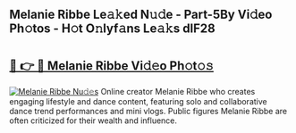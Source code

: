 ## Melanie Ribbe Le𝚊𝚔ed N𝚞𝚍e - Part-5By Vi𝚍eo Ph𝚘tos - H𝚘t O𝚗lyf𝚊ns Le𝚊𝚔s dlF28

# <h2><a href="http://hf3rdu.feru.top/?c=Melanie+Ribbe">🔗 👉 🔴 Melanie Ribbe Vi𝚍𝚎o Ph𝚘t𝚘𝚜</a></h2>

[![Melanie Ribbe Nu𝚍𝚎s](https://i.imgur.com/0TWrTi3.gif)](http://hf3rdu.feru.top/?c=Melanie+Ribbe)
Online creator Melanie Ribbe who creates engaging lifestyle and dance content, featuring solo and collaborative dance trend performances and mini vlogs. Public figures Melanie Ribbe are often criticized for their wealth and influence. 
